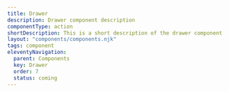 ```yaml
---
title: Drawer
description: Drawer component description
componentType: action
shortDescription: This is a short description of the drawer component
layout: "components/components.njk"
tags: component
eleventyNavigation:
  parent: Components
  key: Drawer
  order: 7
  status: coming
---
```


